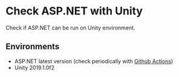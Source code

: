 # Check ASP.NET with Unity

Check if ASP.NET can be run on Unity environment.

## Environments

- ASP.NET latest version (check periodically with [Github Actions])
- Unity 2019.1.0f2

[Github Actions]: https://github.com/features/actions
